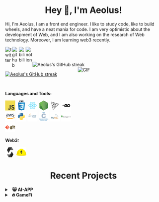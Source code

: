 <h1 align="center">Hey 👋, I'm Aeolus! </h1>

<p>
  Hi, I'm Aeolus, I am a front end engineer. I like to study code, like to build wheels, and have a neat mania for code. I am very optimistic about the development of Web, and I am also working on the research of Web technology. Moreover, I am learning web3 recently.
</p>
<a href="https://twitter.com/pingfj77">
  <img align="left" alt="twitter" width="22px" src="https://cdn.jsdelivr.net/npm/simple-icons@v3/icons/twitter.svg" />
</a>
<a href="https://github.com/Aeolus">
  <img align="left" alt="github" width="22px" src="https://cdn.jsdelivr.net/npm/simple-icons@v3/icons/github.svg" />
</a>
<a href="https://space.bilibili.com/28316728?spm_id_from=333.1007.0.0">
<img align="left" alt="bilibili" width="22px" src="https://cdn.jsdelivr.net/npm/simple-icons@v3/icons/bilibili.svg" />
</a>
<a href="https://cookie-tumbleweed-6a4.notion.site/Aeolus-s-Home-bd10e76e50364f1aa33d3cd343ef6f6f">
  <img align="left" alt="notion" width="22px" src="https://cdn.jsdelivr.net/npm/simple-icons@v3/icons/notion.svg"/>
 </a>
<br />
<br />
<p align="left">
    <img width="350px" src="https://github-readme-stats.vercel.app/api?username=AeolusZane&show_icons=true&count_private=true&hide=issues,contribs&theme=react" alt="Aeolus's GitHub streak"/>
    <img align="right" alt="GIF" src="https://media1.giphy.com/media/DyQrKMpqkAhNHZ1iWe/giphy.gif" width="270" height="270"/>
</p>
<p align="left">
  <a href="https://github.com/aeoluszane">
    <img width="350px" src="https://streak-stats.demolab.com?user=AeolusZane&theme=react&border_radius=5&date_format=M%20j%5B%2C%20Y%5D&currStreakNum=DD0000" alt="Aeolus's GitHub streak"/>
  </a>
</p>






<br/>

**Languages and Tools:**  

<code><img height="32" src="https://raw.githubusercontent.com/AeolusZane/iconfile/main/javascript.png"></code>
<code><img height="32" src="https://raw.githubusercontent.com/AeolusZane/iconfile/main/css.png"></code>
<code><img height="32" src="https://raw.githubusercontent.com/AeolusZane/iconfile/main/react.png"></code>
<code><img height="32" src="https://raw.githubusercontent.com/AeolusZane/iconfile/main/nodejs.png"></code>
<code><a target="_blank" rel="noopener noreferrer" href="https://github.com/devicons/devicon/blob/master/icons/hardhat/hardhat-original.svg"><img src="https://github.com/devicons/devicon/raw/master/icons/threejs/threejs-original.svg" title="Threejs" alt="Threejs" width="32" height="32" style="max-width: 100%;"></a></code>
<code><img height="32" src="https://raw.githubusercontent.com/AeolusZane/iconfile/main/go.png"></code>
<code><img height="32" src="https://raw.githubusercontent.com/AeolusZane/iconfile/main/aws.png"></code>
<code><img height="32" src="https://raw.githubusercontent.com/AeolusZane/iconfile/main/python.png"></code>
<code><img height="32" src="https://raw.githubusercontent.com/AeolusZane/iconfile/main/java.png"></code>
<code><img height="32" src="https://raw.githubusercontent.com/AeolusZane/iconfile/main/c.png"></code>
<code><img height="32" src="https://raw.githubusercontent.com/AeolusZane/iconfile/main/mysql.png"></code>
<code><img height="32" src="https://raw.githubusercontent.com/AeolusZane/iconfile/main/mongodb.png"></code>
<code><img height="32" src="https://raw.githubusercontent.com/AeolusZane/iconfile/main/git.png"></code>

**Web3:**

<code><a target="_blank" rel="noopener noreferrer" href="https://github.com/devicons/devicon/blob/master/icons/solidity/solidity-original.svg"><img src="https://github.com/devicons/devicon/raw/master/icons/solidity/solidity-original.svg" title="Solidity" alt="Solidity" width="32" height="32" style="max-width: 100%;"></a></code>
<code><a target="_blank" rel="noopener noreferrer" href="https://github.com/devicons/devicon/blob/master/icons/hardhat/hardhat-original.svg"><img src="https://github.com/devicons/devicon/raw/master/icons/hardhat/hardhat-original.svg" title="Swagger" alt="Swagger" width="32" height="32" style="max-width: 100%;"></a></code>

<h1 align="center">Recent Projects</h1>

<details>
<summary>&nbsp;&nbsp;<b>😸 AI-APP</summary>

<br>
<p align="left"> 
<a href="https://github.com/AeolusZane/ai-app">
  <img align="center" src="https://github-readme-stats.vercel.app/api/pin/?username=AeolusZane&repo=ai-app" width="400px" alt="ai-app"/>
</a>
</p>
</br>

  This's an app you can write your entries. 

  By AI power, it can tell you what the mood of your journal entry is.
  
  And it would try to analysis what you were feeling, saying, how you feel that day(pos or neg).

</details>

<details>
  <summary>&nbsp;&nbsp;<b>🔥 GameFi</summary>

<br>
  <p align="left"> 
  <a href="https://github.com/AeolusZane/gamefi">
    <img align="center" src="https://github-readme-stats.vercel.app/api/pin/?username=AeolusZane&repo=gamefi" width="400px" alt="gamefi"/>
  </a>
</br>

  This is an dapp, deployed in the ethereum sepolia chain. U can buy some Heroes NFTs in this App.
</details>



